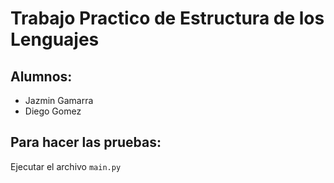 # Trabajo Practico de Estructura de los Lenguajes 

## Alumnos: 
- Jazmin Gamarra 
- Diego Gomez 

## Para hacer las pruebas: 
Ejecutar el archivo `main.py`

    